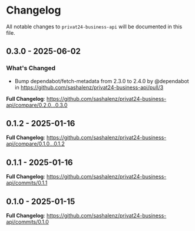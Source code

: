 # Changelog

All notable changes to `privat24-business-api` will be documented in this file.

## 0.3.0 - 2025-06-02

### What's Changed

* Bump dependabot/fetch-metadata from 2.3.0 to 2.4.0 by @dependabot in https://github.com/sashalenz/privat24-business-api/pull/3

**Full Changelog**: https://github.com/sashalenz/privat24-business-api/compare/0.2.0...0.3.0

## 0.1.2 - 2025-01-16

**Full Changelog**: https://github.com/sashalenz/privat24-business-api/compare/0.1.0...0.1.2

## 0.1.1 - 2025-01-16

**Full Changelog**: https://github.com/sashalenz/privat24-business-api/commits/0.1.1

## 0.1.0 - 2025-01-15

**Full Changelog**: https://github.com/sashalenz/privat24-business-api/commits/0.1.0
